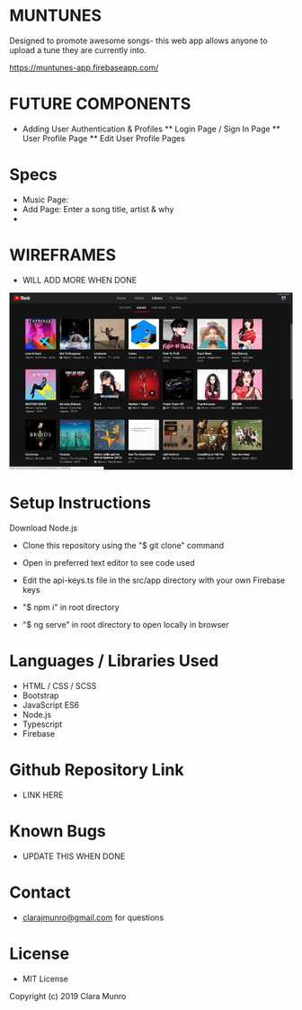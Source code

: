 # MUNTUNES

Designed to promote awesome songs- this web app allows anyone to upload a tune they are currently into.

https://muntunes-app.firebaseapp.com/

# FUTURE COMPONENTS
* Adding User Authentication & Profiles
  ** Login Page / Sign In Page
  ** User Profile Page
  ** Edit User Profile Pages

# Specs
* Music Page: 
* Add Page: Enter a song title, artist & why
* 

# WIREFRAMES
* WILL ADD MORE WHEN DONE

![Screenshot](/wireframe-images/inspo.png)

# Setup Instructions

Download Node.js

* Clone this repository using the "$ git clone" command
* Open in preferred text editor to see code used
* Edit the api-keys.ts file in the src/app directory with your own Firebase keys

*  "$ npm i" in root directory
*  "$ ng serve" in root directory to open locally in browser

# Languages / Libraries Used
* HTML / CSS / SCSS
* Bootstrap
* JavaScript ES6
* Node.js
* Typescript
* Firebase

# Github Repository Link
* LINK HERE

# Known Bugs
* UPDATE THIS WHEN DONE

# Contact
* clarajmunro@gmail.com for questions

# License
* MIT License

Copyright (c) 2019 Clara Munro

